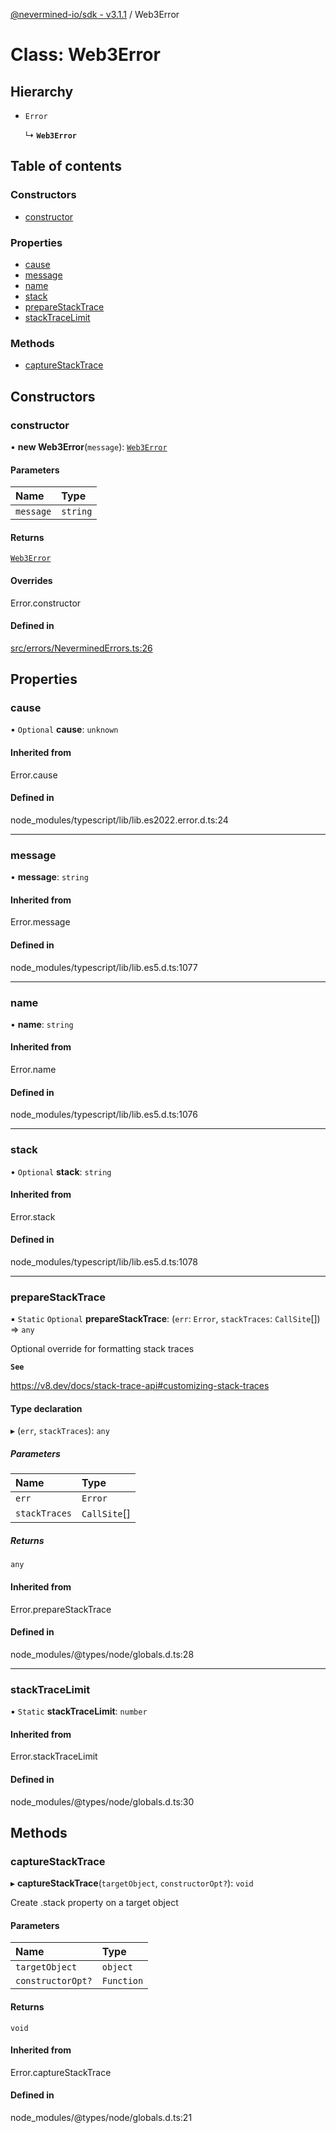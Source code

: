 [@nevermined-io/sdk - v3.1.1](../code-reference.md) / Web3Error

# Class: Web3Error

## Hierarchy

- `Error`

  ↳ **`Web3Error`**

## Table of contents

### Constructors

- [constructor](Web3Error.md#constructor)

### Properties

- [cause](Web3Error.md#cause)
- [message](Web3Error.md#message)
- [name](Web3Error.md#name)
- [stack](Web3Error.md#stack)
- [prepareStackTrace](Web3Error.md#preparestacktrace)
- [stackTraceLimit](Web3Error.md#stacktracelimit)

### Methods

- [captureStackTrace](Web3Error.md#capturestacktrace)

## Constructors

### constructor

• **new Web3Error**(`message`): [`Web3Error`](Web3Error.md)

#### Parameters

| Name      | Type     |
| :-------- | :------- |
| `message` | `string` |

#### Returns

[`Web3Error`](Web3Error.md)

#### Overrides

Error.constructor

#### Defined in

[src/errors/NeverminedErrors.ts:26](https://github.com/nevermined-io/sdk-js/blob/9319fcdb83e6987b924bbe35233879f79a0603bc/src/errors/NeverminedErrors.ts#L26)

## Properties

### cause

• `Optional` **cause**: `unknown`

#### Inherited from

Error.cause

#### Defined in

node_modules/typescript/lib/lib.es2022.error.d.ts:24

---

### message

• **message**: `string`

#### Inherited from

Error.message

#### Defined in

node_modules/typescript/lib/lib.es5.d.ts:1077

---

### name

• **name**: `string`

#### Inherited from

Error.name

#### Defined in

node_modules/typescript/lib/lib.es5.d.ts:1076

---

### stack

• `Optional` **stack**: `string`

#### Inherited from

Error.stack

#### Defined in

node_modules/typescript/lib/lib.es5.d.ts:1078

---

### prepareStackTrace

▪ `Static` `Optional` **prepareStackTrace**: (`err`: `Error`, `stackTraces`: `CallSite`[]) => `any`

Optional override for formatting stack traces

**`See`**

https://v8.dev/docs/stack-trace-api#customizing-stack-traces

#### Type declaration

▸ (`err`, `stackTraces`): `any`

##### Parameters

| Name          | Type         |
| :------------ | :----------- |
| `err`         | `Error`      |
| `stackTraces` | `CallSite`[] |

##### Returns

`any`

#### Inherited from

Error.prepareStackTrace

#### Defined in

node_modules/@types/node/globals.d.ts:28

---

### stackTraceLimit

▪ `Static` **stackTraceLimit**: `number`

#### Inherited from

Error.stackTraceLimit

#### Defined in

node_modules/@types/node/globals.d.ts:30

## Methods

### captureStackTrace

▸ **captureStackTrace**(`targetObject`, `constructorOpt?`): `void`

Create .stack property on a target object

#### Parameters

| Name              | Type       |
| :---------------- | :--------- |
| `targetObject`    | `object`   |
| `constructorOpt?` | `Function` |

#### Returns

`void`

#### Inherited from

Error.captureStackTrace

#### Defined in

node_modules/@types/node/globals.d.ts:21
